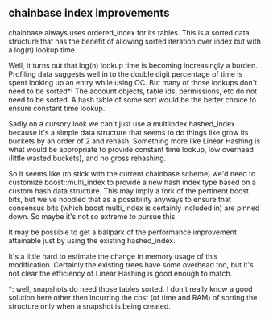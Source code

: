 ## chainbase index improvements

chainbase always uses ordered_index for its tables. This is a sorted data structure that has the benefit of allowing sorted iteration over index but with a log(n) lookup time.

Well, it turns out that log(n) lookup time is becoming increasingly a burden. Profiling data suggests well in to the double digit percentage of time is spent looking up an entry while using OC. But many of those lookups don't need to be sorted*! The account objects, table ids, permissions, etc do not need to be sorted. A hash table of some sort would be the better choice to ensure constant time lookup.

Sadly on a cursory look we can't just use a multiindex hashed_index because it's a simple data structure that seems to do things like grow its buckets by an order of 2 and rehash. Something more like Linear Hashing is what would be appropriate to provide constant time lookup, low overhead (little wasted buckets), and no gross rehashing.

So it seems like (to stick with the current chainbase scheme) we'd need to customize boost::multi_index to provide a new hash index type based on a custom hash data structure. This may imply a fork of the pertinent boost bits, but we've noodled that as a possibility anyways to ensure that consensus bits (which boost multi_index is certainly included in) are pinned down. So maybe it's not so extreme to pursue this.

It may be possible to get a ballpark of the performance improvement attainable just by using the existing hashed_index.

It's a little hard to estimate the change in memory usage of this modification. Certainly the existing trees have some overhead too, but it's not clear the efficiency of Linear Hashing is good enough to match.

*: well, snapshots do need those tables sorted. I don't really know a good solution here other then incurring the cost (of time and RAM) of sorting the structure only when a snapshot is being created.

